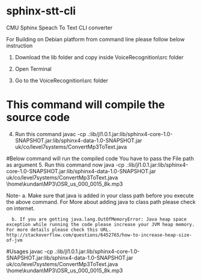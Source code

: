 # sphinx-stt-cli
CMU Sphinx Speach To Text CLI converter

For Building on Debian platform from command line please follow below instruction

1. Download the lib folder and copy inside VoiceRecognition\src folder

2. Open Terminal

3. Go to the VoiceRecognition\src folder 

# This command will compile the source code 
4. Run this command  javac -cp .:lib/jl1.0.1.jar:lib/sphinx4-core-1.0-SNAPSHOT.jar:lib/sphinx4-data-1.0-SNAPSHOT.jar uk/co/level7systems/ConvertMp3ToText.java


#Below command will run the compiled code  You have to pass the File path as argument
5. Run this command now java -cp .:lib/jl1.0.1.jar:lib/sphinx4-core-1.0-SNAPSHOT.jar:lib/sphinx4-data-1.0-SNAPSHOT.jar uk/co/level7systems/ConvertMp3ToText.java \home\kundan\MP3\OSR_us_000_0015_8k.mp3


Note- a. Make sure that java is added in your class path before you execute the above command. For More about adding java to class path please check on internet.

      b. If you are getting java.lang.OutOfMemoryError: Java heap space exception while running the code please increase your JVM heap memory. For more details please check this URL. http://stackoverflow.com/questions/6452765/how-to-increase-heap-size-of-jvm
	  
	  
#Usages
 javac -cp .:lib/jl1.0.1.jar:lib/sphinx4-core-1.0-SNAPSHOT.jar:lib/sphinx4-data-1.0-SNAPSHOT.jar uk/co/level7systems/ConvertMp3ToText.java \home\kundan\MP3\OSR_us_000_0015_8k.mp3
 

